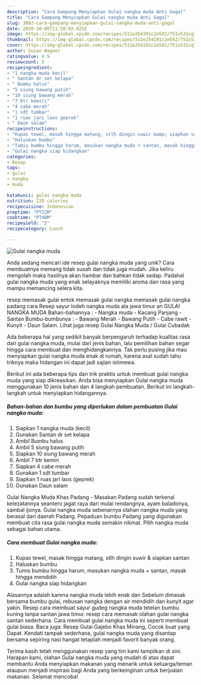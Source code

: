 ```yaml
---
description: "Cara Gampang Menyiapkan Gulai nangka muda Anti Gagal"
title: "Cara Gampang Menyiapkan Gulai nangka muda Anti Gagal"
slug: 3662-cara-gampang-menyiapkan-gulai-nangka-muda-anti-gagal
date: 2020-10-06T11:50:02.025Z
image: https://img-global.cpcdn.com/recipes/511e254191c2e592/751x532cq70/gulai-nangka-muda-foto-resep-utama.jpg
thumbnail: https://img-global.cpcdn.com/recipes/511e254191c2e592/751x532cq70/gulai-nangka-muda-foto-resep-utama.jpg
cover: https://img-global.cpcdn.com/recipes/511e254191c2e592/751x532cq70/gulai-nangka-muda-foto-resep-utama.jpg
author: Susan Wagner
ratingvalue: 4.9
reviewcount: 5
recipeingredient:
- "1 nangka muda kecil"
- " Santan dr set kelapa"
- " Bumbu halus"
- "5 siung bawang putih"
- "10 siung bawang merah"
- "7 btr kemiri"
- "4 cabe merah"
- "1 sdt tumbar"
- "1 ruas jari laos geprek"
- " Daun salam"
recipeinstructions:
- "Kupas tewel, masak hingga matang, stlh dingin suwir &amp; siapkan santan"
- "Haluskan bumbu"
- "Tumis bumbu hingga harum, masukan nangka muda + santan, masak hingga mendidih"
- "Gulai nangka siap hidangkan"
categories:
- Resep
tags:
- gulai
- nangka
- muda

katakunci: gulai nangka muda 
nutrition: 229 calories
recipecuisine: Indonesian
preptime: "PT22M"
cooktime: "PT40M"
recipeyield: "2"
recipecategory: Lunch

---
```



![Gulai nangka muda](https://img-global.cpcdn.com/recipes/511e254191c2e592/751x532cq70/gulai-nangka-muda-foto-resep-utama.jpg)

Anda sedang mencari ide resep gulai nangka muda yang unik? Cara membuatnya memang tidak susah dan tidak juga mudah. Jika keliru mengolah maka hasilnya akan hambar dan bahkan tidak sedap. Padahal gulai nangka muda yang enak selayaknya memiliki aroma dan rasa yang mampu memancing selera kita.

resep memasak gulai entok memasak gulai nangka memasak gulai nangka padang cara Resep sayur lodeh nangka muda ala jawa timur an GULAI NANGKA MUDA Bahan-bahannya : - Nangka muda - Kacang Panjang - Santan Bumbu-bumbunya : - Bawang Merah - Bawang Putih - Cabe rawit - Kunyit - Daun Salam. Lihat juga resep Gulai Nangka Muda / Gulai Cubadak

Ada beberapa hal yang sedikit banyak berpengaruh terhadap kualitas rasa dari gulai nangka muda, mulai dari jenis bahan, lalu pemilihan bahan segar hingga cara membuat dan menghidangkannya. Tak perlu pusing jika mau menyiapkan gulai nangka muda enak di rumah, karena asal sudah tahu triknya maka hidangan ini dapat jadi sajian istimewa.


Berikut ini ada beberapa tips dan trik praktis untuk membuat gulai nangka muda yang siap dikreasikan. Anda bisa menyiapkan Gulai nangka muda menggunakan 10 jenis bahan dan 4 langkah pembuatan. Berikut ini langkah-langkah untuk menyiapkan hidangannya.

<!--inarticleads1-->

##### Bahan-bahan dan bumbu yang diperlukan dalam pembuatan Gulai nangka muda:

1. Siapkan 1 nangka muda (kecil)
1. Gunakan  Santan dr set kelapa
1. Ambil  Bumbu halus
1. Ambil 5 siung bawang putih
1. Siapkan 10 siung bawang merah
1. Ambil 7 btr kemiri
1. Siapkan 4 cabe merah
1. Gunakan 1 sdt tumbar
1. Siapkan 1 ruas jari laos (geprek)
1. Gunakan  Daun salam


Gulai Nangka Muda Khas Padang - Masakan Padang sudah terkenal kelezatannya seantero jagat raya dari mulai rendangnya, ayam baladonya, sambal ijonya. Gulai nangka muda sebenarnya olahan nangka muda yang berasal dari daerah Padang. Pepaduan bumbu Padang yang digunakan membuat cita rasa gulai nangka muda semakin nikmat. Pilih nangka muda sebagai bahan utama. 

<!--inarticleads2-->

##### Cara membuat Gulai nangka muda:

1. Kupas tewel, masak hingga matang, stlh dingin suwir &amp; siapkan santan
1. Haluskan bumbu
1. Tumis bumbu hingga harum, masukan nangka muda + santan, masak hingga mendidih
1. Gulai nangka siap hidangkan


Alasannya adalah karena nangka muda lebih enak dan Sebelum dimasak bersama bumbu gulai, rebusan nangka dengan air mendidih dan kunyit agar yakin. Resep cara membuat sayur gudeg nangka muda tetelan bumbu kuning tanpa santan jawa timur. resep cara memasak olahan gulai nangka santan sederhana. Cara membuat gulai nangka muda ini seperti membuat gulai biasa. Baca juga: Resep Gulai Gajebo Khas Minang, Cocok buat yang Dapat. Kendati tampak sederhana, gulai nangka muda yang disantap bersama sepiring nasi hangat tetaplah menjadi favorit banyak orang. 

Terima kasih telah menggunakan resep yang tim kami tampilkan di sini. Harapan kami, olahan Gulai nangka muda yang mudah di atas dapat membantu Anda menyiapkan makanan yang menarik untuk keluarga/teman ataupun menjadi inspirasi bagi Anda yang berkeinginan untuk berjualan makanan. Selamat mencoba!
